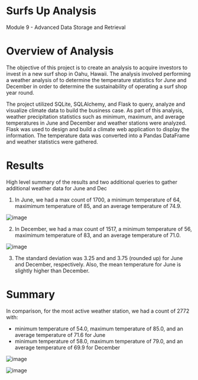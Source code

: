 
# Surfs Up Analysis
Module 9 - Advanced Data Storage and Retrieval

# Overview of Analysis
The objective of this project is to create an analysis to acquire investors to invest in a new surf shop in Oahu, Hawaii. The analysis involved performing a weather analysis of to determine the temperature statistics for June and December in order to determine the sustainability of operating a surf shop year round. 

The project utilized SQLite, SQLAlchemy, and Flask to query, analyze and visualize climate data to build the business case. As part of this analysis, weather precipitation statistics such as minimum, maximum, and average temperatures in June and December and weather stations were analyzed. Flask was used to design and build a climate web application to display the information. The temperature data was converted into a Pandas DataFrame and weather statistics were gathered.

# Results
High level summary of the results and two additional queries to gather additional weather data for June and Dec

1) In June, we had a max count of 1700, a minimum temperature of 64, maximimum temperature of 85, and an average temperature of 74.9.

![image](https://user-images.githubusercontent.com/80140082/118376414-9f699100-b57c-11eb-9c36-80a1e1b4f049.png)

2) In December, we had a max count of 1517, a minimum temperature of 56, maximimum temperature of 83, and an average temperature of 71.0.

![image](https://user-images.githubusercontent.com/80140082/118376399-94aefc00-b57c-11eb-9dbb-ce9a9ebcda7c.png)

3) The standard deviation was 3.25 and and 3.75 (rounded up) for June and December, respectively. Also, the mean temperature for June is slightly higher than December.


# Summary
In comparison, for the most active weather station, we had a count of 2772 with:

* minimum temperature of 54.0, maximum temperature of 85.0, and an average temperature of 71.6 for June
* minimum temperature of 58.0, maximum temperature of 79.0, and an average temperature of 69.9 for December

![image](https://user-images.githubusercontent.com/80140082/118378888-8caa8880-b58b-11eb-852b-f42ee295d82e.png)

![image](https://user-images.githubusercontent.com/80140082/118379198-73a2d700-b58d-11eb-896c-96e4e4ad41e5.png)




